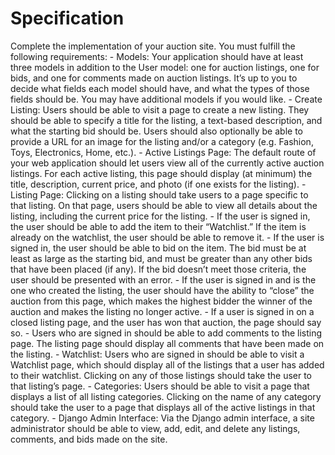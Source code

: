 # Specification
Complete the implementation of your auction site. You must fulfill the following requirements:
    - Models: Your application should have at least three models in addition to the User model: one for auction listings, one for bids, and one for comments made on auction listings. It’s up to you to decide what fields each model should have, and what the types of those fields should be. You may have additional models if you would like.
    - Create Listing: Users should be able to visit a page to create a new listing. They should be able to specify a title for the listing, a text-based description, and what the starting bid should be. Users should also optionally be able to provide a URL for an image for the listing and/or a category (e.g. Fashion, Toys, Electronics, Home, etc.).
    - Active Listings Page: The default route of your web application should let users view all of the currently active auction listings. For each active listing, this page should display (at minimum) the title, description, current price, and photo (if one exists for the listing).
    - Listing Page: Clicking on a listing should take users to a page specific to that listing. On that page, users should be able to view all details about the listing, including the current price for the listing.
        - If the user is signed in, the user should be able to add the item to their “Watchlist.” If the item is already on the watchlist, the user should be able to remove it.
        - If the user is signed in, the user should be able to bid on the item. The bid must be at least as large as the starting bid, and must be greater than any other bids that have been placed (if any). If the bid doesn’t meet those criteria, the user should be presented with an error.
        - If the user is signed in and is the one who created the listing, the user should have the ability to “close” the auction from this page, which makes the highest bidder the winner of the auction and makes the listing no longer active.
        - If a user is signed in on a closed listing page, and the user has won that auction, the page should say so.
        - Users who are signed in should be able to add comments to the listing page. The listing page should display all comments that have been made on the listing.
    - Watchlist: Users who are signed in should be able to visit a Watchlist page, which should display all of the listings that a user has added to their watchlist. Clicking on any of those listings should take the user to that listing’s page.
    - Categories: Users should be able to visit a page that displays a list of all listing categories. Clicking on the name of any category should take the user to a page that displays all of the active listings in that category.
    - Django Admin Interface: Via the Django admin interface, a site administrator should be able to view, add, edit, and delete any listings, comments, and bids made on the site.

